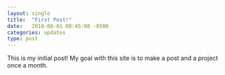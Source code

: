 ```yaml
---
layout: single
title:  "First Post!"
date:   2018-08-01 08:45:08 -0500
categories: updates
type: post
---
```

This is my initial post! My goal with this site is to make a post and a project once a month.
